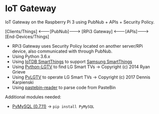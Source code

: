 # IoT Gateway

IoT Gateway on the Raspberry Pi 3 using PubNub + APIs + Security Policy.

[Clients/Things] <---[PubNub]---> [RPi3 Gateway] <---[APIs]---> [End-Devices/Things]

* RPi3 Gateway uses Security Policy located on another server/RPi device, also communicated with through PubNub.
* Using Python 3.6.x
* Using [IoTDB SmartThings](https://github.com/dpjanes/iotdb-smartthings) to support [Samsung SmartThings](http://docs.smartthings.com/en/latest/getting-started/overview.html)
* Using [Python-LGTV](https://github.com/grieve/python-lgtv) to find LG Smart TVs -> Copyright (c) 2014 Ryan Grieve
* Using [PyLGTV](https://github.com/TheRealLink/pylgtv) to operate LG Smart TVs -> Copyright (c) 2017 Dennis Karpienski
* Using [pastebin-reader](https://github.com/lnus/pastebin-reader/) to parse code from PasteBin

Additional modules  needed:
* [PyMySQL (0.7.11)](https://github.com/PyMySQL/PyMySQL/) -> `pip install PyMySQL`
